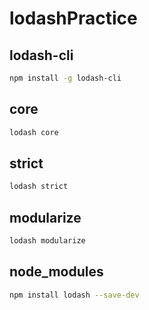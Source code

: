 # lodashPractice

## lodash-cli

```bash
npm install -g lodash-cli
```

## core

```bash
lodash core
```

## strict

```bash
lodash strict
```

## modularize

```bash
lodash modularize
```

## node_modules

```bash
npm install lodash --save-dev
```